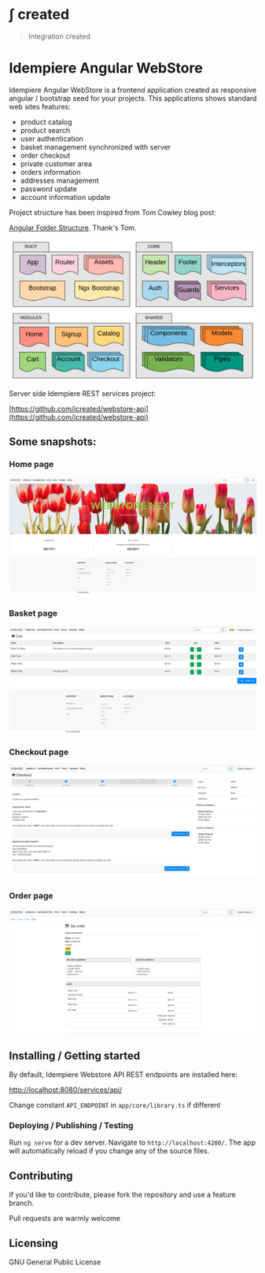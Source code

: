 # &int; created
> Integration created

# Idempiere Angular WebStore 
> 

Idempiere Angular WebStore is a frontend application created as responsive angular / bootstrap seed for your projects. 
This applications shows standard web sites features:
* product catalog
* product search
* user authentication
* basket management synchronized with server
* order checkout
* private customer area
* orders information
* addresses management
* password update
* account information update

Project structure has been inspired from Tom Cowley blog post:

[Angular Folder Structure](https://medium.com/@motcowley/angular-folder-structure-d1809be95542).
Thank's Tom.

![WebStore Architecture](/src/assets/images/screen_architecture.png?raw=true "Webstore Architecture")

Server side Idempiere REST services project:

[https://github.com/icreated/webstore-api](https://github.com/icreated/webstore-api)

## Some snapshots:

### Home page

![WebStore Home](/src/assets/images/screen_home.png?raw=true "Webstore Home")

### Basket page

![WebStore Basket](/src/assets/images/screen_basket.png?raw=true "Webstore Basket")

### Checkout page

![WebStore Checkout](/src/assets/images/screen_checkout.png?raw=true "Webstore Checkout")

### Order page

![WebStore Order](/src/assets/images/screen_order.png?raw=true "Webstore Order")



## Installing / Getting started

By default, Idempiere Webstore API REST endpoints are installed here:

[http://localhost:8080/services/api/](http://localhost:8080/services/api/)

Change constant `API_ENDPOINT` in `app/core/library.ts` if different


### Deploying / Publishing / Testing

Run `ng serve` for a dev server. Navigate to `http://localhost:4200/`. The app will automatically reload if you change any of the source files.


## Contributing

If you'd like to contribute, please fork the repository and use a feature
branch. 

Pull requests are warmly welcome


## Licensing

GNU General Public License


